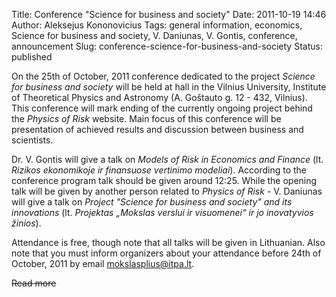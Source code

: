 Title: Conference "Science for business and society"
Date: 2011-10-19 14:46
Author: Aleksejus Kononovicius
Tags: general information, economics, Science for business and society, V. Daniunas, V. Gontis, conference, announcement
Slug: conference-science-for-business-and-society
Status: published

On the 25th of
October, 2011 conference dedicated to the project *Science for business
and society* will be held at hall in the Vilnius University, Institute
of Theoretical Physics and Astronomy (A. Goštauto g. 12 - 432, Vilnius).
This conference will mark ending of the currently ongoing project behind
the *Physics of Risk* website. Main focus of this conference will be
presentation of achieved results and discussion between business and
scientists.<!--more-->

Dr. V. Gontis will give a talk on *Models of Risk in Economics and
Finance* (lt. *Rizikos ekonomikoje ir finansuose vertinimo modeliai*).
According to the conference program talk should be given around 12:25.
While the opening talk will be given by another person related to
*Physics of Risk* - V. Daniunas will give a talk on *Project "Science
for business and society" and its innovations* (lt. *Projektas „Mokslas
verslui ir visuomenei“ ir jo inovatyvios žinios*).

Attendance is free, though note that all talks will be given in
Lithuanian. Also note that you must inform organizers about your
attendance before 24th of October, 2011 by email
<mokslasplius@itpa.lt>.

<del>Read more</del>

